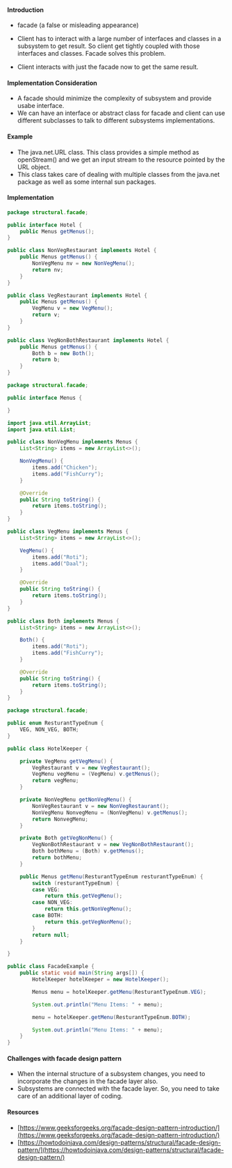 

#### Introduction

* facade (a false or misleading appearance)

* Client has to interact with a large number of interfaces and classes in a subsystem to get result. So client get tightly coupled with those interfaces and classes. Facade solves this problem.

* Client interacts with just the facade now to get the same result. 

#### Implementation Consideration

* A facade should minimize the complexity of subsystem and provide usabe interface.
* We can have an interface or abstract class for facade and client can use different subclasses to talk to different subsystems implementations.

#### Example

* The java.net.URL class. This class provides a simple method as openStream() and we get an input stream to the resource pointed by the URL object.
* This class takes care of dealing with multiple classes from the java.net package as well as some internal sun packages.

#### Implementation

```java
package structural.facade;

public interface Hotel {
	public Menus getMenus();
}

public class NonVegRestaurant implements Hotel {
	public Menus getMenus() {
		NonVegMenu nv = new NonVegMenu();
		return nv;
	}
}

public class VegRestaurant implements Hotel {
	public Menus getMenus() {
		VegMenu v = new VegMenu();
		return v;
	}
}

public class VegNonBothRestaurant implements Hotel {
	public Menus getMenus() {
		Both b = new Both();
		return b;
	}
}
```

```java
package structural.facade;

public interface Menus {

}

import java.util.ArrayList;
import java.util.List;

public class NonVegMenu implements Menus {
	List<String> items = new ArrayList<>();

	NonVegMenu() {
		items.add("Chicken");
		items.add("FishCurry");
	}

	@Override
	public String toString() {
		return items.toString();
	}
}

public class VegMenu implements Menus {
	List<String> items = new ArrayList<>();

	VegMenu() {
		items.add("Roti");
		items.add("Daal");
	}

	@Override
	public String toString() {
		return items.toString();
	}
}

public class Both implements Menus {
	List<String> items = new ArrayList<>();

	Both() {
		items.add("Roti");
		items.add("FishCurry");
	}

	@Override
	public String toString() {
		return items.toString();
	}
}
```

```java
package structural.facade;

public enum ResturantTypeEnum {
	VEG, NON_VEG, BOTH;
}

public class HotelKeeper {

	private VegMenu getVegMenu() {
		VegRestaurant v = new VegRestaurant();
		VegMenu vegMenu = (VegMenu) v.getMenus();
		return vegMenu;
	}

	private NonVegMenu getNonVegMenu() {
		NonVegRestaurant v = new NonVegRestaurant();
		NonVegMenu NonvegMenu = (NonVegMenu) v.getMenus();
		return NonvegMenu;
	}

	private Both getVegNonMenu() {
		VegNonBothRestaurant v = new VegNonBothRestaurant();
		Both bothMenu = (Both) v.getMenus();
		return bothMenu;
	}

	public Menus getMenu(ResturantTypeEnum resturantTypeEnum) {
		switch (resturantTypeEnum) {
		case VEG:
			return this.getVegMenu();
		case NON_VEG:
			return this.getNonVegMenu();
		case BOTH:
			return this.getVegNonMenu();
		}
		return null;
	}

}

public class FacadeExample {
	public static void main(String args[]) {
		HotelKeeper hotelKeeper = new HotelKeeper();

		Menus menu = hotelKeeper.getMenu(ResturantTypeEnum.VEG);

		System.out.println("Menu Items: " + menu);

		menu = hotelKeeper.getMenu(ResturantTypeEnum.BOTH);

		System.out.println("Menu Items: " + menu);
	}
}
```

#### Challenges with facade design pattern

* When the internal structure of a subsystem changes, you need to incorporate the changes in the facade layer also.
* Subsystems are connected with the facade layer. So, you need to take care of an additional layer of coding.

#### Resources

* [https://www.geeksforgeeks.org/facade-design-pattern-introduction/](https://www.geeksforgeeks.org/facade-design-pattern-introduction/)
* [https://howtodoinjava.com/design-patterns/structural/facade-design-pattern/](https://howtodoinjava.com/design-patterns/structural/facade-design-pattern/)